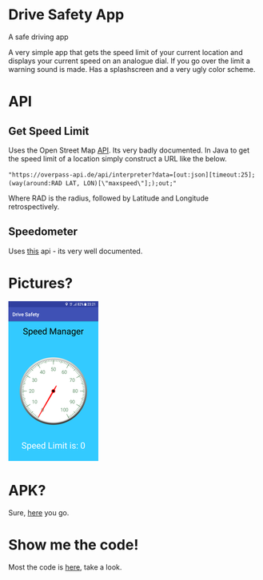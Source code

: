 # Drive Safety App
A safe driving app

A very simple app that gets the speed limit of your current location and displays your current speed on an analogue dial. If you go over the limit a warning sound is made. Has a splashscreen and a very ugly color scheme. 

# API 

## Get Speed Limit
Uses the Open Street Map [API](https://wiki.openstreetmap.org/wiki/Overpass_API). Its very badly documented. In Java to get the speed limit of a location simply construct a URL like the below.

`"https://overpass-api.de/api/interpreter?data=[out:json][timeout:25];(way(around:RAD LAT, LON)[\"maxspeed\"];);out;"`

Where RAD is the radius, followed by Latitude and Longitude retrospectively.
 
## Speedometer

Uses [this](https://github.com/Pygmalion69/Gauge) api - its very well documented.
# Pictures?

![Image](https://github.com/oscarmeanwell/SpeedingApp/blob/master/speedapp/img.png)


# APK?
Sure, [here](https://github.com/oscarmeanwell/SpeedingApp/blob/master/speedapp/speedingApp.apk) you go.

# Show me the code!

Most the code is [here](https://github.com/oscarmeanwell/SpeedingApp/blob/master/speedapp/app/src/main/java/com/example/oscarmeanwell/sensorslab/MainActivity.java), take a look.
